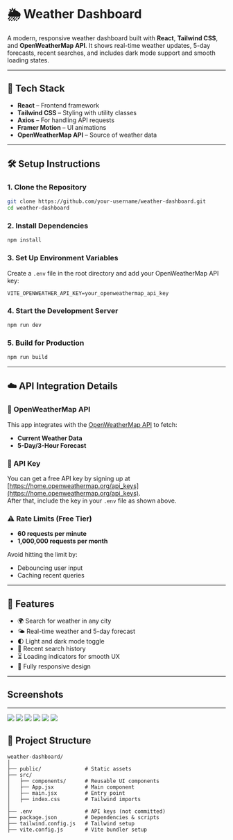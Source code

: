 # 🌦️ Weather Dashboard

A modern, responsive weather dashboard built with **React**, **Tailwind CSS**, and **OpenWeatherMap API**. It shows real-time weather updates, 5-day forecasts, recent searches, and includes dark mode support and smooth loading states.

---

## 🚀 Tech Stack

- **React** – Frontend framework
- **Tailwind CSS** – Styling with utility classes
- **Axios** – For handling API requests
- **Framer Motion** – UI animations
- **OpenWeatherMap API** – Source of weather data

---

## 🛠️ Setup Instructions

### 1. Clone the Repository

```bash
git clone https://github.com/your-username/weather-dashboard.git
cd weather-dashboard
```

### 2. Install Dependencies

```bash
npm install
```

### 3. Set Up Environment Variables

Create a `.env` file in the root directory and add your OpenWeatherMap API key:

```env
VITE_OPENWEATHER_API_KEY=your_openweathermap_api_key
```

### 4. Start the Development Server

```bash
npm run dev
```

### 5. Build for Production

```bash
npm run build
```

---

## ☁️ API Integration Details

### 🔗 OpenWeatherMap API

This app integrates with the [OpenWeatherMap API](https://openweathermap.org/api) to fetch:

- **Current Weather Data**
- **5-Day/3-Hour Forecast**

### 🔑 API Key

You can get a free API key by signing up at [https://home.openweathermap.org/api_keys](https://home.openweathermap.org/api_keys).  
After that, include the key in your `.env` file as shown above.

### ⚠️ Rate Limits (Free Tier)

- **60 requests per minute**
- **1,000,000 requests per month**

Avoid hitting the limit by:
- Debouncing user input
- Caching recent queries

---

## 🌟 Features

- 🌍 Search for weather in any city
- 🌤️ Real-time weather and 5-day forecast
- 🌓 Light and dark mode toggle
- 🔁 Recent search history
- ⏳ Loading indicators for smooth UX
- 📱 Fully responsive design

---
## Screenshots
---
 ![](/Screenshots/dash01.jpg)
 ![](/Screenshots/dash02.jpg)
 ![](/Screenshots/dash03.jpg)
 ![](/Screenshots/dash04.jpg)
 ![](/Screenshots/dash05.jpg)
 ![](/Screenshots/dash06.jpg)

## 📁 Project Structure

```
weather-dashboard/
│
├── public/              # Static assets
├── src/
│   ├── components/      # Reusable UI components
│   ├── App.jsx          # Main component
│   ├── main.jsx         # Entry point
│   ├── index.css        # Tailwind imports
│
├── .env                 # API keys (not committed)
├── package.json         # Dependencies & scripts
├── tailwind.config.js   # Tailwind setup
├── vite.config.js       # Vite bundler setup
```




